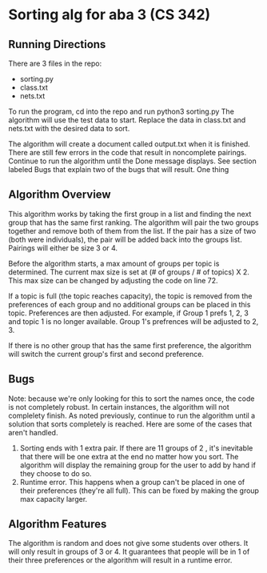 # Sorting alg for aba 3 (CS 342)

## Running Directions

There are 3 files in the repo:
- sorting.py
- class.txt
- nets.txt

To run the program, cd into the repo and run python3 sorting.py
The algorithm will use the test data to start. 
Replace the data in class.txt and nets.txt with the desired data to sort.

The algorithm will create a document called output.txt when it is finished. There are still few errors in the code that result in noncomplete pairings. Continue to run the algorithm until the Done message displays. See section labeled Bugs that explain two of the bugs that will result. One thing

## Algorithm Overview

This algorithm works by taking the first group in a list and finding the next group that has the same first ranking. The algorithm will pair the two groups together and remove both of them from the list. If the pair has a size of two (both were individuals), the pair will be added back into the groups list. Pairings will either be size 3 or 4. 

Before the algorithm starts, a max amount of groups per topic is determined. The current max size is set at (# of groups / # of topics) X 2. This max size can be changed by adjusting the code on line 72.

If a topic is full (the topic reaches capacity), the topic is removed from the preferences of each group and no additional groups can be placed in this topic. Preferences are then adjusted. For example, if Group 1 prefs 1, 2, 3 and topic 1 is no longer available. Group 1's prefrences will be adjusted to 2, 3.

If there is no other group that has the same first preference, the algorithm will switch the current group's first and second preference.

## Bugs

Note: because we're only looking for this to sort the names once, the code is not completely robust. In certain instances, the algorithm will not complelety finish. As noted previously, continue to run the algorithm until a solution that sorts completely is reached. Here are some of the cases that aren't handled.

1. Sorting ends with 1 extra pair. If there are 11 groups of 2 , it's inevitable that there will be one extra at the end no matter how you sort. The algorithm will display the remaining group for the user to add by hand if they choose to do so.
2. Runtime error. This happens when a group can't be placed in one of their preferences (they're all full). This can be fixed by making the group max capacity larger.


## Algorithm Features
The algorithm is random and does not give some students over others.
It will only result in groups of 3 or 4. 
It guarantees that people will be in 1 of their three preferences or the algorithm will result in a runtime error.

